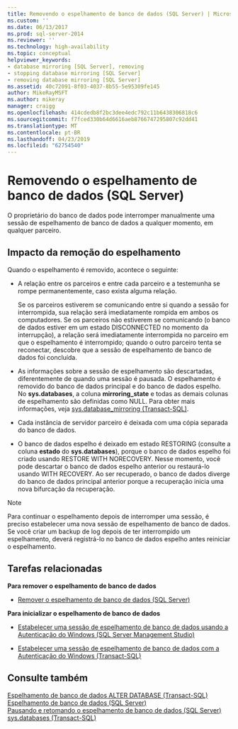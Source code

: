 ```yaml
---
title: Removendo o espelhamento de banco de dados (SQL Server) | Microsoft Docs
ms.custom: ''
ms.date: 06/13/2017
ms.prod: sql-server-2014
ms.reviewer: ''
ms.technology: high-availability
ms.topic: conceptual
helpviewer_keywords:
- database mirroring [SQL Server], removing
- stopping database mirroring [SQL Server]
- removing database mirroring [SQL Server]
ms.assetid: 40c72091-8f03-4037-8b55-5e95309fe145
author: MikeRayMSFT
ms.author: mikeray
manager: craigg
ms.openlocfilehash: 414cdedb8f2bc3dee4edc792c11b6438306818c6
ms.sourcegitcommit: f7fced330b64d6616aeb8766747295807c92dd41
ms.translationtype: MT
ms.contentlocale: pt-BR
ms.lasthandoff: 04/23/2019
ms.locfileid: "62754540"
---
```

# <a name="removing-database-mirroring-sql-server"></a>Removendo o espelhamento de banco de dados (SQL Server)
  O proprietário do banco de dados pode interromper manualmente uma sessão de espelhamento de banco de dados a qualquer momento, em qualquer parceiro.  
  
## <a name="impact-of-removing-mirroring"></a>Impacto da remoção do espelhamento  
 Quando o espelhamento é removido, acontece o seguinte:  
  
-   A relação entre os parceiros e entre cada parceiro e a testemunha se rompe permanentemente, caso exista alguma relação.  
  
     Se os parceiros estiverem se comunicando entre si quando a sessão for interrompida, sua relação será imediatamente rompida em ambos os computadores. Se os parceiros não estiverem se comunicando (o banco de dados estiver em um estado DISCONNECTED no momento da interrupção), a relação será imediatamente interrompida no parceiro em que o espelhamento é interrompido; quando o outro parceiro tenta se reconectar, descobre que a sessão de espelhamento de banco de dados foi concluída.  
  
-   As informações sobre a sessão de espelhamento são descartadas, diferentemente de quando uma sessão é pausada. O espelhamento é removido do banco de dados principal e do banco de dados espelho. No **sys.databases**, a coluna **mirroring_state** e todas as demais colunas de espelhamento são definidas como NULL. Para obter mais informações, veja [sys.database_mirroring &#40;Transact-SQL&#41;](/sql/relational-databases/system-catalog-views/sys-database-mirroring-transact-sql).  
  
-   Cada instância de servidor parceiro é deixada com uma cópia separada do banco de dados.  
  
-   O banco de dados espelho é deixado em estado RESTORING (consulte a coluna **estado** do **sys.databases**), porque o banco de dados espelho foi criado usando RESTORE WITH NORECOVERY. Nesse momento, você pode descartar o banco de dados espelho anterior ou restaurá-lo usando WITH RECOVERY. Ao ser recuperado, o banco de dados diverge do banco de dados principal anterior porque a recuperação inicia uma nova bifurcação da recuperação.  
  
> [!NOTE]  
>  Para continuar o espelhamento depois de interromper uma sessão, é preciso estabelecer uma nova sessão de espelhamento de banco de dados. Se você criar um backup de log depois de ter interrompido um espelhamento, deverá registrá-lo no banco de dados espelho antes reiniciar o espelhamento.  
  
##  <a name="RelatedTasks"></a> Tarefas relacionadas  
 **Para remover o espelhamento de banco de dados**  
  
-   [Remover o espelhamento de banco de dados &#40;SQL Server&#41;](database-mirroring-sql-server.md)  
  
 **Para inicializar o espelhamento de banco de dados**  
  
-   [Estabelecer uma sessão de espelhamento de banco de dados usando a Autenticação do Windows &#40;SQL Server Management Studio&#41;](establish-database-mirroring-session-windows-authentication.md)  
  
-   [Estabelecer uma sessão de espelhamento de banco de dados com a Autenticação do Windows &#40;Transact-SQL&#41;](database-mirroring-establish-session-windows-authentication.md)  
  

  
## <a name="see-also"></a>Consulte também  
 [Espelhamento de banco de dados ALTER DATABASE &#40;Transact-SQL&#41;](/sql/t-sql/statements/alter-database-transact-sql-database-mirroring)   
 [Espelhamento de banco de dados &#40;SQL Server&#41;](database-mirroring-sql-server.md)   
 [Pausando e retomando o espelhamento de banco de dados &#40;SQL Server&#41;](pausing-and-resuming-database-mirroring-sql-server.md)   
 [sys.databases &#40;Transact-SQL&#41;](/sql/relational-databases/system-catalog-views/sys-databases-transact-sql)  
  
  
